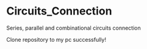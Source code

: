 # Circuits_Connection
Series, parallel and combinational circuits connection

Clone repository to my pc successfully!
